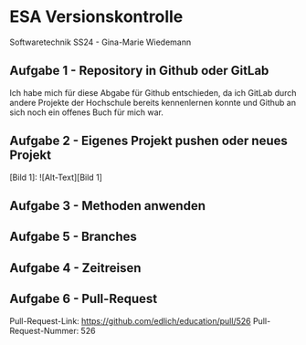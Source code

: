 # ESA Versionskontrolle
Softwaretechnik SS24 - Gina-Marie Wiedemann

## Aufgabe 1 - Repository in Github oder GitLab
Ich habe mich für diese Abgabe für Github entschieden, da ich GitLab durch andere Projekte der Hochschule bereits kennenlernen konnte und Github an sich noch ein offenes Buch für mich war.

## Aufgabe 2 - Eigenes Projekt pushen oder neues Projekt
[Bild 1]:
![Alt-Text][Bild 1]

## Aufgabe 3 - Methoden anwenden

## Aufgabe 5 - Branches

## Aufgabe 4 - Zeitreisen

## Aufgabe 6 - Pull-Request
Pull-Request-Link: https://github.com/edlich/education/pull/526
Pull-Request-Nummer: 526
